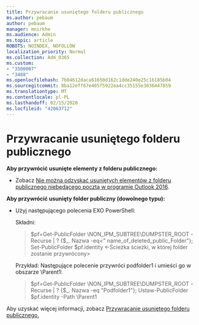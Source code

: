 ```yaml
---
title: Przywracanie usuniętego folderu publicznego
ms.author: pebaum
author: pebaum
manager: mnirkhe
ms.audience: Admin
ms.topic: article
ROBOTS: NOINDEX, NOFOLLOW
localization_priority: Normal
ms.collection: Adm_O365
ms.custom:
- "3500007"
- "3488"
ms.openlocfilehash: 7b04612daca61650d162c1dde240e25c1b185b04
ms.sourcegitcommit: 8ba12eff67e405f5922ea4cc35155e3036447859
ms.translationtype: MT
ms.contentlocale: pl-PL
ms.lasthandoff: 02/15/2020
ms.locfileid: "42063712"
---
```

# <a name="restore-a-deleted-public-folder"></a>Przywracanie usuniętego folderu publicznego

**Aby przywrócić usunięte elementy z folderu publicznego:**

- Zobacz [Nie można odzyskać usuniętych elementów z folderu publicznego niebędącego pocztą w programie Outlook 2016](https://aka.ms/pfrec).
 
**Aby przywrócić usunięty folder publiczny (dowolnego typu):** 

- Użyj następującego polecenia EXO PowerShell:

    Składni:

    >$pf=Get-PublicFolder \NON_IPM_SUBTREE\DUMPSTER_ROOT -Recurse | ? {$_. Nazwa -eq\<" name_of_deleted_public_Folder"}; Set-PublicFolder $pf.identity \<-Ścieżka ścieżki, w której folder zostanie przywrócony>

    Przykład: Następujące polecenie przywróci podfolder1 i umieści go w obszarze \Parent1:

    >$pf=Get-PublicFolder \NON_IPM_SUBTREE\DUMPSTER_ROOT -Recurse | ? {$_. Nazwa -eq "Podfolder1"}; Ustaw-PublicFolder $pf.identity -Path \Parent1

Aby uzyskać więcej informacji, zobacz [Przywracanie usuniętego folderu publicznego.](https://docs.microsoft.com/exchange/collaboration-exo/public-folders/restore-deleted-public-folder)
